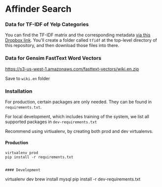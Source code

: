 # Affinder Search 

### Data for TF-IDF of Yelp Categories

You can find the TF-IDF matrix and the corresponding metadata [via this Dropbox link](https://www.dropbox.com/sh/hn4t4k9zbppm6dd/AAArh08p3n6C0YQAfsDGqVxda?dl=0).  You'll create a folder called `tfidf` at the top-level directory of this repository, and then download those files into there.

### Data for Gensim FastText Word Vectors

https://s3-us-west-1.amazonaws.com/fasttext-vectors/wiki.en.zip

Save to `wiki.en` folder

### Installation

For production, certain packages are only needed.  They can be found in `requirements.txt`.

For local development, which includes training of the system, we list all supported packages in `dev-requirements.txt`

Recommend using virtiualenv, by creating both prod and dev virtualenvs.
#### Production
```
virtualenv prod
pip install -r requirements.txt
```
```

#### Development

```
virtualenv dev
brew install mysql
pip install -r dev-requirements.txt
```
